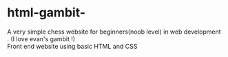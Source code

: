 # html-gambit-
A very simple chess website for beginners(noob level) in web development . (I love evan's gambit !)<br>
Front end website using basic HTML and CSS <br>
